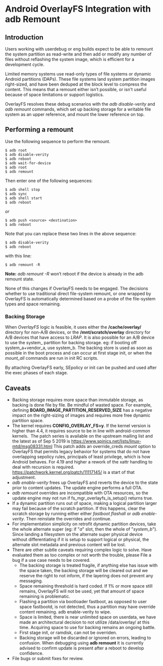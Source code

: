 Android OverlayFS Integration with adb Remount
==============================================

Introduction
------------

Users working with userdebug or eng builds expect to be able to remount the
system partition as read-write and then add or modify any number of files
without reflashing the system image, which is efficient for a development cycle.

Limited memory systems use read-only types of file systems or dynamic
Android partitions (DAPs). These file systems land system partition images
right-sized, and have been deduped at the block level to compress the content.
This means that a remount either isn’t possible, or isn't useful because of
space limitations or support logistics.

OverlayFS resolves these debug scenarios with the _adb disable-verity_ and
_adb remount_ commands, which set up backing storage for a writable file
system as an upper reference, and mount the lower reference on top.

Performing a remount
--------------------

Use the following sequence to perform the remount.

    $ adb root
    $ adb disable-verity
    $ adb reboot
    $ adb wait-for-device
    $ adb root
    $ adb remount

Then enter one of the following sequences:

    $ adb shell stop
    $ adb sync
    $ adb shell start
    $ adb reboot

*or*

    $ adb push <source> <destination>
    $ adb reboot

Note that you can replace these two lines in the above sequence:

    $ adb disable-verity
    $ adb reboot

with this line:

    $ adb remount -R

**Note:** _adb remount -R_ won’t reboot if the device is already in the adb remount state.

None of this changes if OverlayFS needs to be engaged.
The decisions whether to use traditional direct file-system remount,
or one wrapped by OverlayFS is automatically determined based on
a probe of the file-system types and space remaining.

### Backing Storage

When *OverlayFS* logic is feasible, it uses either the
**/cache/overlay/** directory for non-A/B devices, or the
**/mnt/scratch/overlay** directory for A/B devices that have
access to *LRAP*.
It is also possible for an A/B device to use the system_<other> partition
for backing storage. eg: if booting off system_a+vendor_a, use system_b.
The backing store is used as soon as possible in the boot
process and can occur at first stage init, or when the
*mount_all* commands are run in init RC scripts.

By attaching OverlayFS early, SEpolicy or init can be pushed and used after the exec phases of each stage.

Caveats
-------

- Backing storage requires more space than immutable storage, as backing is
  done file by file. Be mindful of wasted space. For example, defining
  **BOARD_IMAGE_PARTITION_RESERVED_SIZE** has a negative impact on the
  right-sizing of images and requires more free dynamic partition space.
- The kernel requires **CONFIG_OVERLAY_FS=y**. If the kernel version is higher
  than 4.4, it requires source to be in line with android-common kernels. 
  The patch series is available on the upstream mailing list and the latest as
  of Sep 5 2019 is https://www.spinics.net/lists/linux-mtd/msg08331.html
  This patch adds an override_creds _mount_ option to OverlayFS that
  permits legacy behavior for systems that do not have overlapping
  sepolicy rules, principals of least privilege, which is how Android behaves.
  For 4.19 and higher a rework of the xattr handling to deal with recursion
  is required. https://patchwork.kernel.org/patch/11117145/ is a start of that
  adjustment.
- _adb enable-verity_ frees up OverlayFS and reverts the device to the state
  prior to content updates. The update engine performs a full OTA.
- _adb remount_ overrides are incompatible with OTA resources, so the update
  engine may not run if fs_mgr_overlayfs_is_setup() returns true.
- If a dynamic partition runs out of space, making a logical partition larger
  may fail because of the scratch partition. If this happens, clear the scratch
  storage by running either either _fastboot flashall_ or _adb enable-verity_.
  Then reinstate the overrides and continue.
- For implementation simplicity on retrofit dynamic partition devices,
  take the whole alternate super (eg: if "*a*" slot, then the whole of
  "*system_b*").
  Since landing a filesystem on the alternate super physical device
  without differentiating if it is setup to support logical or physical,
  the alternate slot metadata and previous content will be lost.
- There are other subtle caveats requiring complex logic to solve.
  Have evaluated them as too complex or not worth the trouble, please
  File a bug if a use case needs to be covered.
  - The backing storage is treated fragile, if anything else has
    issue with the space taken, the backing storage will be cleared
    out and we reserve the right to not inform, if the layering
    does not prevent any messaging.
  - Space remaining threshold is hard coded.  If 1% or more space
    still remains, OverlayFS will not be used, yet that amount of
    space remaining is problematic.
  - Flashing a partition via bootloader fastboot, as opposed to user
    space fastbootd, is not detected, thus a partition may have
    override content remaining.  adb enable-verity to wipe.
  - Space is limited, there is near unlimited space on userdata,
    we have made an architectural decision to not utilize
    /data/overlay/ at this time.  Acquiring space to use for
    backing remains an ongoing battle.
  - First stage init, or ramdisk, can not be overriden.
  - Backing storage will be discarded or ignored on errors, leading
    to confusion.  When debugging using **adb remount** it is
    currently advised to confirm update is present after a reboot
    to develop confidence.
- File bugs or submit fixes for review.
